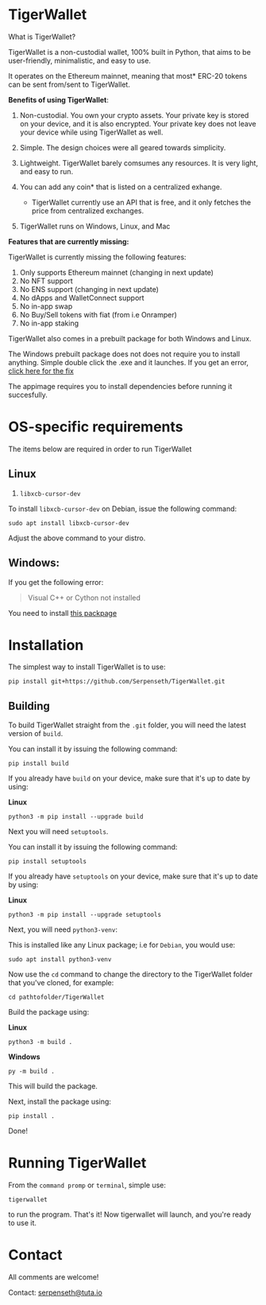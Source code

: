 # TigerWallet

What is TigerWallet?

TigerWallet is a non-custodial wallet, 100% built in Python, that aims to be user-friendly, minimalistic, and easy to use.

It operates on the Ethereum mainnet, meaning that most* ERC-20 tokens can be sent from/sent to TigerWallet.

**Benefits of using TigerWallet**:
1. Non-custodial. You own your crypto assets. Your private key is stored on your device, and it is also encrypted. Your private key does not leave your device while using TigerWallet as well.

2. Simple. The design choices were all geared towards simplicity.

3. Lightweight. TigerWallet barely comsumes any resources. It is very light, and easy to run.

4. You can add any coin* that is listed on a centralized exhange.
    * TigerWallet currently use an API that is free, and it only fetches the price from centralized exchanges.

5. TigerWallet runs on Windows, Linux, and Mac


**Features that are currently missing:**

TigerWallet is currently missing the following features:
1. Only supports Ethereum mainnet (changing in next update)
2. No NFT support
3. No ENS support (changing in next update)
4. No dApps and WalletConnect support
5. No in-app swap
6. No Buy/Sell tokens with fiat (from i.e Onramper)
7. No in-app staking

TigerWallet also comes in a prebuilt package for both Windows and Linux.

The Windows prebuilt package does not does not require you to install anything. Simple double click the .exe and it launches.
If you get an error, [click here for the fix](https://github.com/Serpenseth/TigerWallet?tab=readme-ov-file#windows)

The appimage requires you to install dependencies before running it succesfully.

# OS-specific requirements
The items below are required in order to run TigerWallet

## Linux
1. `libxcb-cursor-dev`

To install `libxcb-cursor-dev` on Debian, issue the following command:
```
sudo apt install libxcb-cursor-dev
```
Adjust the above command to your distro.

## Windows:
If you get the following error:
>Visual C++ or Cython not installed

You need to install [this packpage](https://visualstudio.microsoft.com/visual-cpp-build-tools/)

# Installation

The simplest way to install TigerWallet is to use:

```
pip install git+https://github.com/Serpenseth/TigerWallet.git
```

## Building
To build TigerWallet straight from the `.git` folder, you will need the latest version of `build`.

You can install it by issuing the following command:
```
pip install build
```
If you already have `build` on your device, make sure that it's up to date by using:

**Linux**
```
python3 -m pip install --upgrade build
```

Next you will need `setuptools`.

You can install it by issuing the following command:
```
pip install setuptools
```
If you already have `setuptools` on your device, make sure that it's up to date by using:

**Linux**
```
python3 -m pip install --upgrade setuptools
```

Next, you will need `python3-venv`:

This is installed like any Linux package; i.e for `Debian`, you would use:
```
sudo apt install python3-venv
```

Now use the `cd` command to change the directory to the TigerWallet folder that you've cloned, for example:
```
cd pathtofolder/TigerWallet
```

Build the package using:

**Linux**
```
python3 -m build .
```

**Windows**
```
py -m build .
```
This will build the package.

Next, install the package using:
```
pip install .
```
Done!


# Running TigerWallet
From the `command promp` or `terminal`, simple use:
```
tigerwallet
```
to run the program. That's it! Now tigerwallet will launch, and you're ready to use it.

# Contact
All comments are welcome!

Contact: <serpenseth@tuta.io>

